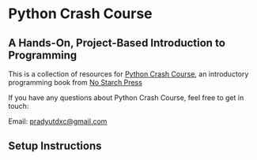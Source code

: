 Python Crash Course
===

A Hands-On, Project-Based Introduction to Programming
---

This is a collection of resources for [Python Crash Course](http://www.nostarch.com/pythoncrashcourse/), an introductory programming book from [No Starch Press](http://www.nostarch.com) 

If you have any questions about Python Crash Course, feel free to get in touch:

Email: pradyutdxc@gmail.com

<a href="setup_instructions"></a>Setup Instructions
---



